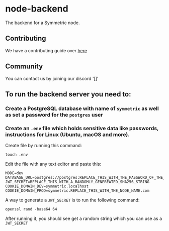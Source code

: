 # node-backend
The backend for a Symmetric node.

## Contributing
We have a contributing guide over [here](CONTRIBUTING.org) 

## Community
You can contact us by joining our discord '[]'
## To run the backend server you need to:

### Create a PostgreSQL database with name of ```symmetric``` as well as set a password for the ```postgres``` user

### Create an ```.env``` file which holds sensitive data like passwords, instructions for Linux (Ubuntu, macOS and more).
Create file by running this command:
```
touch .env
```
Edit the file with any text editor and paste this:
```
MODE=dev
DATABASE_URL=postgres://postgres:REPLACE_THIS_WITH_THE_PASSWORD_OF_THE_LOCAL_SYMMETRIC_DATABASE@localhost:5432/symmetric
JWT_SECRET=REPLACE_THIS_WITH_A_RANDOMLY_GENEREATED_SHA256_STRING
COOKIE_DOMAIN_DEV=symmetric.localhost
COOKIE_DOMAIN_PROD=symmetric.REPLACE_THIS_WITH_THE_NODE_NAME.com
```
A way to generate a ```JWT_SECRET``` is to run the following command:
```
openssl rand -base64 64
```
After running it, you should see get a random string which you can use as a ```JWT_SECRET```
